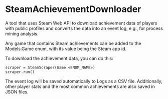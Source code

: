 # SteamAchievementDownloader
A tool that uses Steam Web API to download achievement data of players with public profiles and converts the data into an event log, e.g., for process mining analysis.

Any game that contains Steam achievements can be added to the Models.Game enum, with its value being the Steam app id. 

To download the achievement data, you can do this:

```
scraper = SteamScraper(Game.<ENUM_NAME>)
scraper.run()
```

The event log will be saved automatically to Logs as a CSV file.
Additionally, other player stats and the most common achievements are also saved in JSON files.

